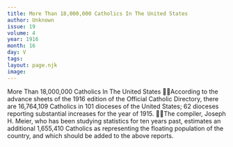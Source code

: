 ```yaml
---
title: More Than 18,000,000 Catholics In The United States
author: Unknown
issue: 19
volume: 4
year: 1916
month: 16
day: V
tags:
layout: page.njk
image:
---
```

More Than 18,000,000 Catholics In The United States According to the advance sheets of the 1916 edition of the Official Catholic Directory, there are 16,764,109 Catholics in 101 dioceses of the United States; 62 dioceses reporting substantial increases for the year of 1915. The compiler, Joseph H. Meier, who has been studying statistics for ten years past, estimates an additional 1,655,410 Catholics as representing the floating population of the country, and which should be added to the above reports.
